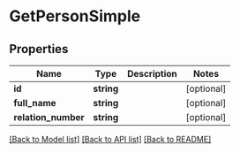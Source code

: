 # GetPersonSimple

## Properties

 Name                | Type       | Description | Notes      
---------------------|------------|-------------|------------
 **id**              | **string** |             | [optional] 
 **full_name**       | **string** |             | [optional] 
 **relation_number** | **string** |             | [optional] 

[[Back to Model list]](../../README.md#documentation-for-models) [[Back to API list]](../../README.md#documentation-for-api-endpoints) [[Back to README]](../../README.md)


